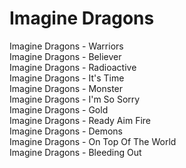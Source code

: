# Imagine Dragons
Imagine Dragons - Warriors  
Imagine Dragons - Believer  
Imagine Dragons - Radioactive  
Imagine Dragons - It's Time  
Imagine Dragons - Monster  
Imagine Dragons - I'm So Sorry  
Imagine Dragons - Gold  
Imagine Dragons - Ready Aim Fire  
Imagine Dragons - Demons  
Imagine Dragons - On Top Of The World  
Imagine Dragons - Bleeding Out  
